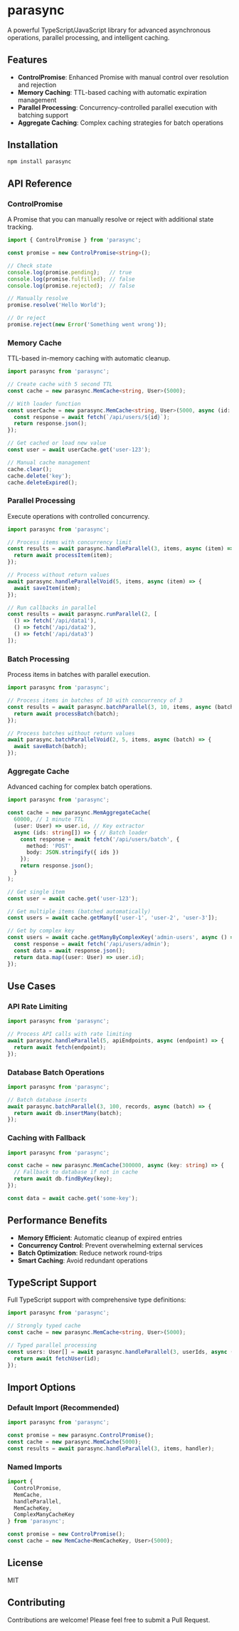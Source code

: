 # parasync

A powerful TypeScript/JavaScript library for advanced asynchronous operations, parallel processing, and intelligent caching.

## Features

- **ControlPromise**: Enhanced Promise with manual control over resolution and rejection
- **Memory Caching**: TTL-based caching with automatic expiration management
- **Parallel Processing**: Concurrency-controlled parallel execution with batching support
- **Aggregate Caching**: Complex caching strategies for batch operations

## Installation

```bash
npm install parasync
```

## API Reference

### ControlPromise

A Promise that you can manually resolve or reject with additional state tracking.

```typescript
import { ControlPromise } from 'parasync';

const promise = new ControlPromise<string>();

// Check state
console.log(promise.pending);   // true
console.log(promise.fulfilled); // false
console.log(promise.rejected);  // false

// Manually resolve
promise.resolve('Hello World');

// Or reject
promise.reject(new Error('Something went wrong'));
```

### Memory Cache

TTL-based in-memory caching with automatic cleanup.

```typescript
import parasync from 'parasync';

// Create cache with 5 second TTL
const cache = new parasync.MemCache<string, User>(5000);

// With loader function
const userCache = new parasync.MemCache<string, User>(5000, async (id: string) => {
  const response = await fetch(`/api/users/${id}`);
  return response.json();
});

// Get cached or load new value
const user = await userCache.get('user-123');

// Manual cache management
cache.clear();
cache.delete('key');
cache.deleteExpired();
```

### Parallel Processing

Execute operations with controlled concurrency.

```typescript
import parasync from 'parasync';

// Process items with concurrency limit
const results = await parasync.handleParallel(3, items, async (item) => {
  return await processItem(item);
});

// Process without return values
await parasync.handleParallelVoid(5, items, async (item) => {
  await saveItem(item);
});

// Run callbacks in parallel
const results = await parasync.runParallel(2, [
  () => fetch('/api/data1'),
  () => fetch('/api/data2'),
  () => fetch('/api/data3')
]);
```

### Batch Processing

Process items in batches with parallel execution.

```typescript
import parasync from 'parasync';

// Process items in batches of 10 with concurrency of 3
const results = await parasync.batchParallel(3, 10, items, async (batch) => {
  return await processBatch(batch);
});

// Process batches without return values
await parasync.batchParallelVoid(2, 5, items, async (batch) => {
  await saveBatch(batch);
});
```

### Aggregate Cache

Advanced caching for complex batch operations.

```typescript
import parasync from 'parasync';

const cache = new parasync.MemAggregateCache(
  60000, // 1 minute TTL
  (user: User) => user.id, // Key extractor
  async (ids: string[]) => { // Batch loader
    const response = await fetch('/api/users/batch', {
      method: 'POST',
      body: JSON.stringify({ ids })
    });
    return response.json();
  }
);

// Get single item
const user = await cache.get('user-123');

// Get multiple items (batched automatically)
const users = await cache.getMany(['user-1', 'user-2', 'user-3']);

// Get by complex key
const users = await cache.getManyByComplexKey('admin-users', async () => {
  const response = await fetch('/api/users/admin');
  const data = await response.json();
  return data.map((user: User) => user.id);
});
```

## Use Cases

### API Rate Limiting
```typescript
import parasync from 'parasync';

// Process API calls with rate limiting
await parasync.handleParallel(5, apiEndpoints, async (endpoint) => {
  return await fetch(endpoint);
});
```

### Database Batch Operations
```typescript
import parasync from 'parasync';

// Batch database inserts
await parasync.batchParallel(3, 100, records, async (batch) => {
  return await db.insertMany(batch);
});
```

### Caching with Fallback
```typescript
import parasync from 'parasync';

const cache = new parasync.MemCache(300000, async (key: string) => {
  // Fallback to database if not in cache
  return await db.findByKey(key);
});

const data = await cache.get('some-key');
```

## Performance Benefits

- **Memory Efficient**: Automatic cleanup of expired entries
- **Concurrency Control**: Prevent overwhelming external services
- **Batch Optimization**: Reduce network round-trips
- **Smart Caching**: Avoid redundant operations

## TypeScript Support

Full TypeScript support with comprehensive type definitions:

```typescript
import parasync from 'parasync';

// Strongly typed cache
const cache = new parasync.MemCache<string, User>(5000);

// Typed parallel processing
const users: User[] = await parasync.handleParallel(3, userIds, async (id: string) => {
  return await fetchUser(id);
});
```

## Import Options

### Default Import (Recommended)
```typescript
import parasync from 'parasync';

const promise = new parasync.ControlPromise();
const cache = new parasync.MemCache(5000);
const results = await parasync.handleParallel(3, items, handler);
```

### Named Imports
```typescript
import { 
  ControlPromise, 
  MemCache, 
  handleParallel,
  MemCacheKey,
  ComplexManyCacheKey 
} from 'parasync';

const promise = new ControlPromise();
const cache = new MemCache<MemCacheKey, User>(5000);
```

## License

MIT

## Contributing

Contributions are welcome! Please feel free to submit a Pull Request.
